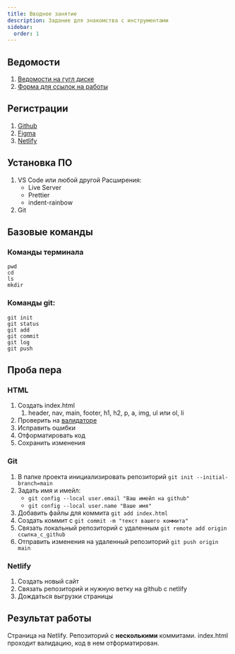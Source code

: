 ```yaml
---
title: Вводное занятие
description: Задание для знакомства с инструментами
sidebar:
  order: 1
---
```


## Ведомости

1. [Ведомости на гугл диске][def]
1. [Форма для ссылок на работы](https://forms.gle/4BjG9hQj1h3J9wuh8)

[def]: https://drive.google.com/drive/folders/1VNtI0n9q_ZMMyy5d9DdU04RAndX9rDle?usp=sharing

## Регистрации

1. [Github](//github.com)
1. [Figma](//figma.com)
1. [Netlify](//www.netlify.com/)

## Установка ПО

1. VS Code или любой другой
   Расширения:
   - Live Server
   - Prettier
   - indent-rainbow
1. Git

## Базовые команды

### Команды терминала

```
pwd
cd
ls
mkdir
```

### Команды git:

```
git init
git status
git add
git commit
git log
git push
```

## Проба пера

### HTML

1. Создать index.html
   1. header, nav, main, footer, h1, h2, p, a, img, ul или ol, li
1. Проверить на [валидаторе](https://validator.w3.org/)
1. Исправить ошибки
1. Отформатировать код
1. Сохранить изменения

### Git

1. В папке проекта инициализировать репозиторий `git init --initial-branch=main`
1. Задать имя и имейл:
   - `git config --local user.email "Ваш имейл на github"`
   - `git config --local user.name "Ваше имя"`
1. Добавить файлы для коммита `git add index.html`
1. Создать коммит с `git commit -m "текст вашего коммита"`
1. Связать локальный репозиторий с удаленным `git remote add origin ссылка_с_github`
1. Отправить изменения на удаленный репозиторий `git push origin main`

### Netlify

1. Создать новый сайт
1. Связать репозиторий и нужную ветку на github с netlify
1. Дождаться выгрузки страницы

## Результат работы

Страница на Netlify. Репозиторий с **несколькими** коммитами. index.html проходит валидацию, код в нем отформатирован.
